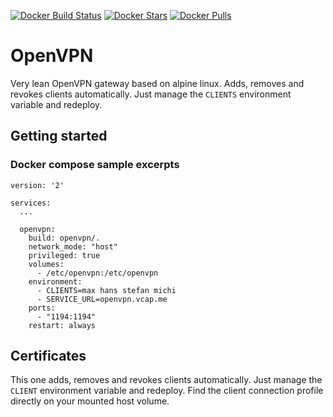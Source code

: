 [![Docker Build Status](https://img.shields.io/docker/build/flavioaiello/openvpn.svg?style=for-the-badge)](https://hub.docker.com/r/flavioaiello/openvpn/)
[![Docker Stars](https://img.shields.io/docker/stars/flavioaiello/openvpn.svg?style=for-the-badge)](https://hub.docker.com/r/flavioaiello/openvpn/)
[![Docker Pulls](https://img.shields.io/docker/pulls/flavioaiello/openvpn.svg?style=for-the-badge)](https://hub.docker.com/r/flavioaiello/openvpn/)

# OpenVPN

Very lean OpenVPN gateway based on alpine linux. Adds, removes and revokes clients automatically. Just manage the `CLIENTS` environment variable and redeploy.

## Getting started

### Docker compose sample excerpts

```
version: '2'

services:
  ...

  openvpn:
    build: openvpn/.
    network_mode: "host"
    privileged: true
    volumes:
      - /etc/openvpn:/etc/openvpn
    environment:
      - CLIENTS=max hans stefan michi
      - SERVICE_URL=openvpn.vcap.me
    ports:
      - "1194:1194"
    restart: always

```

## Certificates
This one adds, removes and revokes clients automatically. Just manage the `CLIENT` environment variable and redeploy. Find the client connection profile directly on your mounted host volume.
